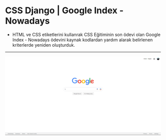 # CSS Django | Google Index - Nowadays

* HTML ve CSS etiketlerini kullanrak CSS Eğitiminin son ödevi olan Google Index - Nowadays ödevini kaynak kodlardan yardım alarak belirlenen kriterlerde yeniden oluşturduk. 

---

![](/assets/Google%20Nowadays.png)